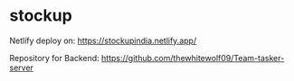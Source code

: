 # stockup

Netlify deploy on:
https://stockupindia.netlify.app/

Repository for Backend:
https://github.com/thewhitewolf09/Team-tasker-server
